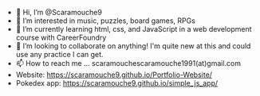 - 👋 Hi, I’m @Scaramouche9
- 👀 I’m interested in music, puzzles, board games, RPGs
- 🌱 I’m currently learning html, css, and JavaScript in a web development course with CareerFoundry
- 💞️ I’m looking to collaborate on anything! I'm quite new at this and could use any practice I can get.
- 📫 How to reach me ... scaramouchescaramouche1991(at)gmail.com
- Website: https://scaramouche9.github.io/Portfolio-Website/
- Pokedex app: https://scaramouche9.github.io/simple_js_app/

<!---
Scaramouche9/Scaramouche9 is a ✨ special ✨ repository because its `README.md` (this file) appears on your GitHub profile.
You can click the Preview link to take a look at your changes.
--->
